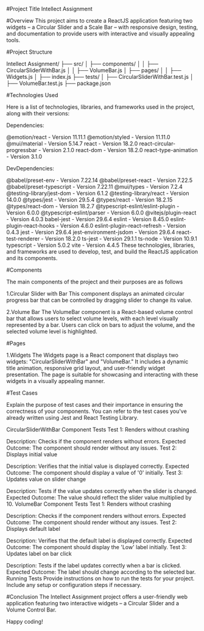 #Project Title
Intellect Assignment 

#Overview
This project aims to create a ReactJS application featuring two widgets – a Circular Slider and a Scale Bar – with responsive design, testing, and documentation to provide users with interactive and visually appealing tools.

#Project Structure

Intellect Assignment/
├── src/
│ ├── components/
│ │ ├── CircularSliderWithBar.js
│ │ ├── VolumeBar.js
│ ├── pages/
│ │ ├── Widgets.js
│ ├── index.js
├── tests/
│ ├── CircularSliderWithBar.test.js
│ ├── VolumeBar.test.js
├── package.json

#Technologies Used

Here is a list of technologies, libraries, and frameworks used in the project, along with their versions:

Dependencies:

@emotion/react - Version 11.11.1
@emotion/styled - Version 11.11.0
@mui/material - Version 5.14.7
react - Version 18.2.0
react-circular-progressbar - Version 2.1.0
react-dom - Version 18.2.0
react-type-animation - Version 3.1.0


DevDependencies:

@babel/preset-env - Version 7.22.14
@babel/preset-react - Version 7.22.5
@babel/preset-typescript - Version 7.22.11
@mui/types - Version 7.2.4
@testing-library/jest-dom - Version 6.1.2
@testing-library/react - Version 14.0.0
@types/jest - Version 29.5.4
@types/react - Version 18.2.15
@types/react-dom - Version 18.2.7
@typescript-eslint/eslint-plugin - Version 6.0.0
@typescript-eslint/parser - Version 6.0.0
@vitejs/plugin-react - Version 4.0.3
babel-jest - Version 29.6.4
eslint - Version 8.45.0
eslint-plugin-react-hooks - Version 4.6.0
eslint-plugin-react-refresh - Version 0.4.3
jest - Version 29.6.4
jest-environment-jsdom - Version 29.6.4
react-test-renderer - Version 18.2.0
ts-jest - Version 29.1.1
ts-node - Version 10.9.1
typescript - Version 5.0.2
vite - Version 4.4.5
These technologies, libraries, and frameworks are used to develop, test, and build the ReactJS application and its components.


#Components

The main components of the project and their purposes are as follows

1.Circular Slider with Bar
This component displays an animated circular progress bar that can be controlled by  dragging slider to change its value.

2.Volume Bar
The VolumeBar component is a React-based volume control bar that allows users to select volume levels, with each level visually represented by a bar. Users can click on bars to adjust the volume, and the selected volume level is highlighted.

#Pages

1.Widgets
The Widgets page is a React component that displays two widgets: "CircularSliderWithBar" and "VolumeBar." It includes a dynamic title animation, responsive grid layout, and user-friendly widget presentation. The page is suitable for showcasing and interacting with these widgets in a visually appealing manner.

#Test Cases

Explain the purpose of test cases and their importance in ensuring the correctness of your components. You can refer to the test cases you've already written using Jest and React Testing Library.

CircularSliderWithBar Component Tests
Test 1: Renders without crashing

Description: Checks if the component renders without errors.
Expected Outcome: The component should render without any issues.
Test 2: Displays initial value

Description: Verifies that the initial value is displayed correctly.
Expected Outcome: The component should display a value of '0' initially.
Test 3: Updates value on slider change

Description: Tests if the value updates correctly when the slider is changed.
Expected Outcome: The value should reflect the slider value multiplied by 10.
VolumeBar Component Tests
Test 1: Renders without crashing

Description: Checks if the component renders without errors.
Expected Outcome: The component should render without any issues.
Test 2: Displays default label

Description: Verifies that the default label is displayed correctly.
Expected Outcome: The component should display the 'Low' label initially.
Test 3: Updates label on bar click

Description: Tests if the label updates correctly when a bar is clicked.
Expected Outcome: The label should change according to the selected bar.
Running Tests
Provide instructions on how to run the tests for your project. Include any setup or configuration steps if necessary.


#Conclusion
The Intellect Assignment project offers a user-friendly web application featuring two interactive widgets – a Circular Slider and a Volume Control Bar.

Happy coding!

